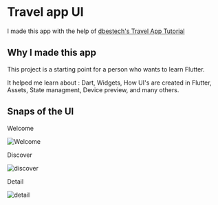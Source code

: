 # Travel app UI

I made this app with the help of [dbestech's Travel App Tutorial](https://www.youtube.com/watch?v=x4DydJKVvQk)


## Why I made this app
This project is a starting point for a person who wants to learn Flutter.

It helped me learn about : Dart, Widgets, How UI's are created in Flutter, Assets, State managment, Device preview, and many others.

## Snaps of the UI
Welcome

![Welcome](https://user-images.githubusercontent.com/106107980/174817002-5a29d546-0044-4247-a552-fb1480a201cc.JPG)

Discover

![discover](https://user-images.githubusercontent.com/106107980/174817702-2fa850fb-0196-4547-b922-4a4a95325763.JPG)


Detail

![detail](https://user-images.githubusercontent.com/106107980/174818416-bcf8927f-89fa-47b0-843a-964f39fefafb.jpg)


